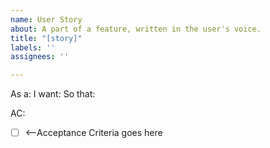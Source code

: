 ```yaml
---
name: User Story
about: A part of a feature, written in the user's voice.
title: "[story]"
labels: ''
assignees: ''

---
```


As a:
I want:
So that:

AC:
- [ ] <--Acceptance Criteria goes here

